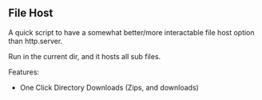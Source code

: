 ## File Host

A quick script to have a somewhat better/more interactable file host option than http.server.

Run in the current dir, and it hosts all sub files. 

Features:
- One Click Directory Downloads (Zips, and downloads)
